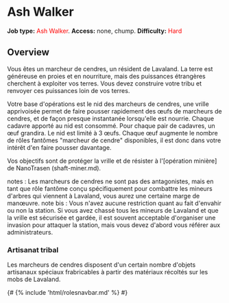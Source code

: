 # Ash Walker
**Job type:** <font color= "#ff0000">Ash Walker</font>. **Access:** none, chump. **Difficulty:** <font color="red">Hard</font>


## Overview

Vous êtes un marcheur de cendres, un résident de Lavaland. La terre est généreuse en proies et en nourriture, mais des puissances étrangères cherchent à exploiter vos terres. Vous devez construire votre tribu et renvoyer ces puissances loin de vos terres.

Votre base d'opérations est le nid des marcheurs de cendres, une vrille apprivoisée permet de faire pousser rapidement des œufs de marcheurs de cendres, et de façon presque instantanée lorsqu'elle est nourrie. Chaque cadavre apporté au nid est consommé. Pour chaque pair de cadavres, un œuf grandira. Le nid est limité à 3 œufs. Chaque œuf augmente le nombre de rôles fantômes "marcheur de cendre" disponibles, il est donc dans votre intérêt d'en faire pousser davantage.

Vos objectifs sont de protéger la vrille et de résister à l'[opération minière] de NanoTrasen (shaft-miner.md).

notes : Les marcheurs de cendres ne sont pas des antagonistes, mais en tant que rôle fantôme conçu spécifiquement pour combattre les mineurs d'arbres qui viennent à Lavaland, vous aurez une certaine marge de manœuvre.
note bis : Vous n'avez aucune restriction quant au fait d'envahir ou non la station. Si vous avez chassé tous les mineurs de Lavaland et que la vrille est sécurisée et gardée, il est souvent acceptable d'organiser une invasion pour attaquer la station, mais vous devez d'abord vous référer aux administrateurs.

### Artisanat tribal

Les marcheurs de cendres disposent d'un certain nombre d'objets artisanaux spéciaux frabricables à partir des matériaux récoltés sur les mobs de Lavaland.


  {# {% include 'html/rolesnavbar.md' %} #}


